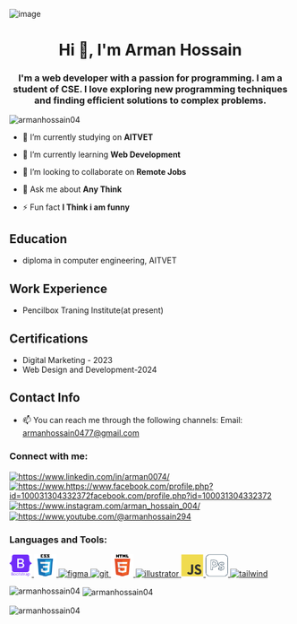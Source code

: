 ![image](https://ibb.co/HNb341f)
<h1 align="center">Hi 👋, I'm Arman Hossain</h1>
<h3 align="center"> I'm a web developer with a passion for programming. I am a student of CSE. I love exploring new programming techniques and finding efficient solutions to complex problems.</h3>

<p align="left"> <img src="https://komarev.com/ghpvc/?username=armanhossain04&label=Profile%20views&color=0e75b6&style=flat" alt="armanhossain04" /> </p>

- 🔭 I’m currently studying on **AITVET**

- 🌱 I’m currently learning **Web Development**

- 👯 I’m looking to collaborate on **Remote Jobs**

- 💬 Ask me about **Any Think**

- ⚡ Fun fact **I Think i am funny**

 ## Education
- diploma in computer engineering, AITVET
## Work Experience 
- Pencilbox Traning Institute(at present)
## Certifications
- Digital Marketing - 2023
- Web Design and Development-2024
## Contact Info
- 📫 You can reach me through the following channels: Email: armanhossain0477@gmail.com

<h3 align="left">Connect with me:</h3>
<p align="left">
<a href="https://www.linkedin.com/in/arman0074/" target="blank"><img align="center" src="https://raw.githubusercontent.com/rahuldkjain/github-profile-readme-generator/master/src/images/icons/Social/linked-in-alt.svg" alt="https://www.linkedin.com/in/arman0074/" height="30" width="40" /></a>
<a href="https://www.facebook.com/profile.php?id=100031304332372" target="blank"><img align="center" src="https://raw.githubusercontent.com/rahuldkjain/github-profile-readme-generator/master/src/images/icons/Social/facebook.svg" alt="https://www.https://www.facebook.com/profile.php?id=100031304332372facebook.com/profile.php?id=100031304332372" height="30" width="40" /></a>
<a href="https://instagram.com/arman_hossain_004/" target="blank"><img align="center" src="https://raw.githubusercontent.com/rahuldkjain/github-profile-readme-generator/master/src/images/icons/Social/instagram.svg" alt="https://www.instagram.com/arman_hossain_004/" height="30" width="40" /></a>
<a href="https://www.youtube.com/@armanhossain294" target="blank"><img align="center" src="https://raw.githubusercontent.com/rahuldkjain/github-profile-readme-generator/master/src/images/icons/Social/youtube.svg" alt="https://www.youtube.com/@armanhossain294" height="30" width="40" /></a>
</p>

<h3 align="left">Languages and Tools:</h3>
<p align="left"> <a href="https://getbootstrap.com" target="_blank" rel="noreferrer"> <img src="https://raw.githubusercontent.com/devicons/devicon/master/icons/bootstrap/bootstrap-plain-wordmark.svg" alt="bootstrap" width="40" height="40"/> </a> <a href="https://www.w3schools.com/css/" target="_blank" rel="noreferrer"> <img src="https://raw.githubusercontent.com/devicons/devicon/master/icons/css3/css3-original-wordmark.svg" alt="css3" width="40" height="40"/> </a> <a href="https://www.figma.com/" target="_blank" rel="noreferrer"> <img src="https://www.vectorlogo.zone/logos/figma/figma-icon.svg" alt="figma" width="40" height="40"/> </a> <a href="https://git-scm.com/" target="_blank" rel="noreferrer"> <img src="https://www.vectorlogo.zone/logos/git-scm/git-scm-icon.svg" alt="git" width="40" height="40"/> </a> <a href="https://www.w3.org/html/" target="_blank" rel="noreferrer"> <img src="https://raw.githubusercontent.com/devicons/devicon/master/icons/html5/html5-original-wordmark.svg" alt="html5" width="40" height="40"/> </a> <a href="https://www.adobe.com/in/products/illustrator.html" target="_blank" rel="noreferrer"> <img src="https://www.vectorlogo.zone/logos/adobe_illustrator/adobe_illustrator-icon.svg" alt="illustrator" width="40" height="40"/> </a> <a href="https://developer.mozilla.org/en-US/docs/Web/JavaScript" target="_blank" rel="noreferrer"> <img src="https://raw.githubusercontent.com/devicons/devicon/master/icons/javascript/javascript-original.svg" alt="javascript" width="40" height="40"/> </a> <a href="https://www.photoshop.com/en" target="_blank" rel="noreferrer"> <img src="https://raw.githubusercontent.com/devicons/devicon/master/icons/photoshop/photoshop-line.svg" alt="photoshop" width="40" height="40"/> </a> <a href="https://tailwindcss.com/" target="_blank" rel="noreferrer"> <img src="https://www.vectorlogo.zone/logos/tailwindcss/tailwindcss-icon.svg" alt="tailwind" width="40" height="40"/> </a> </p>

<p><img align="left" src="https://github-readme-stats.vercel.app/api/top-langs?username=armanhossain04&show_icons=true&locale=en&layout=compact" alt="armanhossain04" /></p>

<p>&nbsp;<img align="center" src="https://github-readme-stats.vercel.app/api?username=armanhossain04&show_icons=true&locale=en" alt="armanhossain04" /></p>

<p><img align="center" src="https://github-readme-streak-stats.herokuapp.com/?user=armanhossain04&" alt="armanhossain04" /></p>
